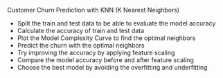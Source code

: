 Customer Churn Prediction with KNN (K Nearest Neighbors)
- Split the train and test data to be able to evaluate the model accuracy
- Calculate the accuracy of train and test data
- Plot the Model Complexity Curve to find the optimal neighbors
- Predict the churn with the optimal neighbors
- Try improving the accuracy by applying feature scaling
- Compare the model accuracy before and after feature scaling
- Choose the best model by avoiding the overfitting and underfitting
